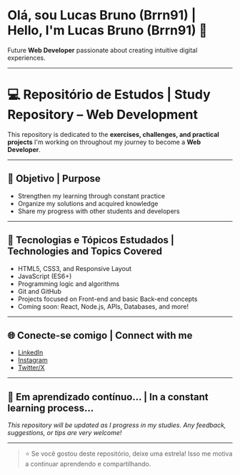# Olá, sou Lucas Bruno (Brrn91) | Hello, I'm Lucas Bruno (Brrn91) 👋

Future **Web Developer** passionate about creating intuitive digital experiences.

---

# 💻 Repositório de Estudos | Study Repository – Web Development

This repository is dedicated to the **exercises, challenges, and practical projects** I'm working on throughout my journey to become a **Web Developer**.

---

## 🚀 Objetivo | Purpose

- Strengthen my learning through constant practice  
- Organize my solutions and acquired knowledge  
- Share my progress with other students and developers  

---

## 🧱 Tecnologias e Tópicos Estudados | Technologies and Topics Covered

- HTML5, CSS3, and Responsive Layout  
- JavaScript (ES6+)  
- Programming logic and algorithms  
- Git and GitHub  
- Projects focused on Front-end and basic Back-end concepts  
- Coming soon: React, Node.js, APIs, Databases, and more! 

---

## 🌐 Conecte-se comigo | Connect with me
- [LinkedIn](https://www.linkedin.com/in/lcsbrn/)
- [Instagram](https://www.instagram.com/lucas.mafr4/)
- [Twitter/X](https://x.com/brrn91/)

---

## 🧠 Em aprendizado contínuo... | In a constant learning process...

*This repository will be updated as I progress in my studies. Any feedback, suggestions, or tips are very welcome!*

---

> ⭐ Se você gostou deste repositório, deixe uma estrela! Isso me motiva a continuar aprendendo e compartilhando.